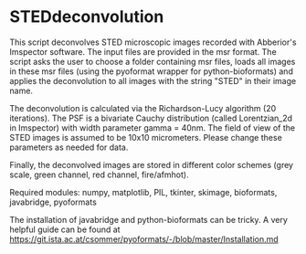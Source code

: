 # STEDdeconvolution
This script deconvolves STED microscopic images recorded with Abberior's Imspector software. The input files are provided in the msr format.
The script asks the user to choose a folder containing msr files, loads all images in these msr files (using the 
pyoformat wrapper for python-bioformats) and applies the deconvolution to all images with the string "STED" in their image name. 

The deconvolution is calculated via the Richardson-Lucy algorithm (20 iterations).
The PSF is a bivariate Cauchy distribution (called Lorentzian_2d in Imspector) with width parameter gamma = 40nm.
The field of view of the STED images is assumed to be 10x10 micrometers. 
Please change these parameters as needed for data.

Finally, the deconvolved images are stored in different color schemes (grey scale, green channel, red channel, fire/afmhot). 

Required modules:
numpy, matplotlib, PIL, tkinter, skimage, bioformats, javabridge, pyoformats

The installation of javabridge and python-bioformats can be tricky. A very helpful guide can be found at
https://git.ista.ac.at/csommer/pyoformats/-/blob/master/Installation.md
